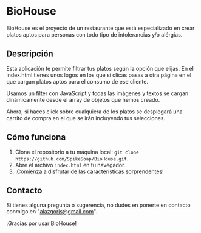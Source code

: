 # BioHouse

BioHouse es el proyecto de un restaurante que está especializado en crear platos aptos para personas con todo tipo de intolerancias y/o alérgias.

## Descripción

Esta aplicación te permite filtrar tus platos según la opción que elijas. En el index.html tienes unos logos en los que si clicas pasas a otra página en el que cargan platos aptos para el consumo de ese cliente. 

Usamos un filter con JavaScript y todas las imágenes y textos se cargan dinámicamente desde el array de objetos que hemos creado.

Ahora, si haces click sobre cualquiera de los platos se desplegará una carrito de compra en el que se irán incluyendo tus selecciones.

## Cómo funciona

1. Clona el repositorio a tu máquina local: `git clone https://github.com/SpikeSoap/BioHouse.git`.
2. Abre el archivo `index.html` en tu navegador.
3. ¡Comienza a disfrutar de las características sorprendentes!

## Contacto

Si tienes alguna pregunta o sugerencia, no dudes en ponerte en contacto conmigo en "alazgorjs@gmail.com".

¡Gracias por usar BioHouse!
